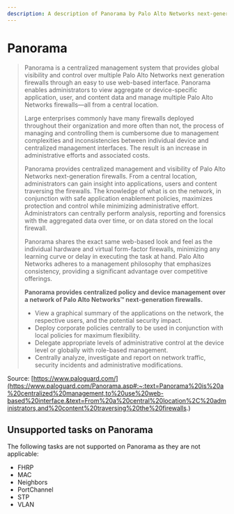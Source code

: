 ```yaml
---
description: A description of Panorama by Palo Alto Networks next-generation firewalls and lists unsupported tasks.
---
```


# Panorama

> Panorama is a centralized management system that provides global visibility and
> control over multiple Palo Alto Networks next generation firewalls through an
> easy to use web-based interface. Panorama enables administrators to view
> aggregate or device-specific application, user, and content data and manage
> multiple Palo Alto Networks firewalls—all from a central location.
> 
> Large enterprises commonly have many firewalls deployed throughout their
> organization and more often than not, the process of managing and controlling
> them is cumbersome due to management complexities and inconsistencies between
> individual device and centralized management interfaces. The result is an
> increase in administrative efforts and associated costs.
> 
> Panorama provides centralized management and visibility of Palo Alto Networks
> next-generation firewalls. From a central location, administrators can gain
> insight into applications, users and content traversing the firewalls. The
> knowledge of what is on the network, in conjunction with safe application
> enablement policies, maximizes protection and control while minimizing
> administrative effort. Administrators can centrally perform analysis, reporting
> and forensics with the aggregated data over time, or on data stored on the local
> firewall.
> 
> Panorama shares the exact same web-based look and feel as the individual
> hardware and virtual form-factor firewalls, minimizing any learning curve or
> delay in executing the task at hand. Palo Alto Networks adheres to a management
> philosophy that emphasizes consistency, providing a significant advantage over
> competitive offerings.
> 
> **Panorama provides centralized policy and device management over a network of
> Palo Alto Networks™ next-generation firewalls.**
> 
> - View a graphical summary of the applications on the network, the respective
>   users, and the potential security impact.
> - Deploy corporate policies centrally to be used in conjunction with local
>   policies for maximum flexibility.
> - Delegate appropriate levels of administrative control at the device level or
>   globally with role-based management.
> - Centrally analyze, investigate and report on network traffic, security
>   incidents and administrative modifications.

Source: [https://www.paloguard.com/](https://www.paloguard.com/Panorama.asp#:~:text=Panorama%20is%20a%20centralized%20management,to%20use%20web-based%20interface.&text=From%20a%20central%20location%2C%20administrators,and%20content%20traversing%20the%20firewalls.)

## Unsupported tasks on Panorama

The following tasks are not supported on Panorama as they are not applicable:

- FHRP
- MAC
- Neighbors
- PortChannel
- STP
- VLAN